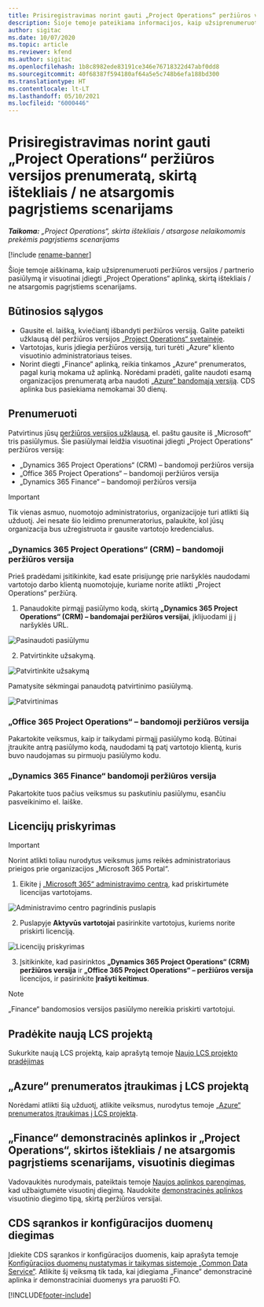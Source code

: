 ```yaml
---
title: Prisiregistravimas norint gauti „Project Operations“ peržiūros versijos prenumeratą, skirtą ištekliais / ne atsargomis pagrįstiems scenarijams
description: Šioje temoje pateikiama informacijos, kaip užsiprenumeruoti ir įdiegti „Project Operations“, skirtą ištekliais / ne atsargomis pagrįstiems scenarijams.
author: sigitac
ms.date: 10/07/2020
ms.topic: article
ms.reviewer: kfend
ms.author: sigitac
ms.openlocfilehash: 1b8c8982ede83191ce346e76718322d47abf0dd8
ms.sourcegitcommit: 40f68387f594180af64a5e5c748b6efa188bd300
ms.translationtype: HT
ms.contentlocale: lt-LT
ms.lasthandoff: 05/10/2021
ms.locfileid: "6000446"
---
```

# <a name="sign-up-for-project-operations-preview-subscriptions-for-resource-non-stocked-scenarios"></a>Prisiregistravimas norint gauti „Project Operations“ peržiūros versijos prenumeratą, skirtą ištekliais / ne atsargomis pagrįstiems scenarijams

_**Taikoma:** „Project Operations“, skirta ištekliais / atsargose nelaikomomis prekėmis pagrįstiems scenarijams_

[!include [rename-banner](~/includes/cc-data-platform-banner.md)]

Šioje temoje aiškinama, kaip užsiprenumeruoti peržiūros versijos / partnerio pasiūlymą ir visuotinai įdiegti „Project Operations“ aplinką, skirtą ištekliais / ne atsargomis pagrįstiems scenarijams.

## <a name="prerequisites"></a>Būtinosios sąlygos

- Gausite el. laišką, kviečiantį išbandyti peržiūros versiją. Galite pateikti užklausą dėl peržiūros versijos [„Project Operations“ svetainėje](https://dynamics.microsoft.com/en-us/project-operations/overview/).
- Vartotojas, kuris įdiegia peržiūros versiją, turi turėti „Azure“ kliento visuotinio administratoriaus teises.
- Norint diegti „Finance“ aplinką, reikia tinkamos „Azure“ prenumeratos, pagal kurią mokama už aplinką. Norėdami pradėti, galite naudoti esamą organizacijos prenumeratą arba naudoti [„Azure“ bandomąją versiją](https://azure.microsoft.com/en-us/free/). CDS aplinka bus pasiekiama nemokamai 30 dienų.

## <a name="subscribe"></a>Prenumeruoti

Patvirtinus jūsų [peržiūros versijos užklausą](https://forms.office.com/FormsPro/Pages/ResponsePage.aspx?id=v4j5cvGGr0GRqy180BHbR56j8lZs0FdAvwT75_WNFyxUMkRDV1NYQU5TNjE2VjhKOVBUNVg2R0s1NC4u), el. paštu gausite iš „Microsoft“ tris pasiūlymus. Šie pasiūlymai leidžia visuotinai įdiegti „Project Operations“ peržiūros versiją:

- „Dynamics 365 Project Operations“ (CRM) – bandomoji peržiūros versija
- „Office 365 Project Operations“ – bandomoji peržiūros versija
- „Dynamics 365 Finance“ – bandomoji peržiūros versija

> [!IMPORTANT]
> Tik vienas asmuo, nuomotojo administratorius, organizacijoje turi atlikti šią užduotį. Jei nesate šio leidimo prenumeratorius, palaukite, kol jūsų organizacija bus užregistruota ir gausite vartotojo kredencialus.

### <a name="dynamics-365-project-operations-crm---preview-trial"></a>„Dynamics 365 Project Operations“ (CRM) – bandomoji peržiūros versija 

Prieš pradėdami įsitikinkite, kad esate prisijungę prie naršyklės naudodami vartotojo darbo klientą nuomotojuje, kuriame norite atlikti „Project Operations“ peržiūrą.

1. Panaudokite pirmąjį pasiūlymo kodą, skirtą **„Dynamics 365 Project Operations“ (CRM) – bandomajai peržiūros versijai**, įklijuodami jį į naršyklės URL.

![Pasinaudoti pasiūlymu](./media/16RedeemFirstOfferNew.png)

2. Patvirtinkite užsakymą.

![Patvirtinkite užsakymą](./media/17ConfirmOrderNew.png)

Pamatysite sėkmingai panaudotą patvirtinimo pasiūlymą.

![Patvirtinimas](./media/18OrderConfirmationNew.png)

### <a name="office-365-project-operations---preview-trial"></a>„Office 365 Project Operations“ – bandomoji peržiūros versija

Pakartokite veiksmus, kaip ir taikydami pirmąjį pasiūlymo kodą. Būtinai įtraukite antrą pasiūlymo kodą, naudodami tą patį vartotojo klientą, kuris buvo naudojamas su pirmuoju pasiūlymo kodu.

### <a name="dynamics-365-finance-preview-trial"></a>„Dynamics 365 Finance“ bandomoji peržiūros versija

Pakartokite tuos pačius veiksmus su paskutiniu pasiūlymu, esančiu pasveikinimo el. laiške.

## <a name="assign-licenses"></a>Licencijų priskyrimas

> [!IMPORTANT]
> Norint atlikti toliau nurodytus veiksmus jums reikės administratoriaus prieigos prie organizacijos „Microsoft 365 Portal“.

1. Eikite į [„Microsoft 365“ administravimo centrą](https://portal.office.com/), kad priskirtumėte licencijas vartotojams.

![Administravimo centro pagrindinis puslapis](./media/14AdminPortal.png)

2. Puslapyje **Aktyvūs vartotojai** pasirinkite vartotojus, kuriems norite priskirti licenciją.

![Licencijų priskyrimas](./media/15AssignLicenses.png)

3. Įsitikinkite, kad pasirinktos **„Dynamics 365 Project Operations“ (CRM) peržiūros versija** ir **„Office 365 Project Operations“ – peržiūros versija** licencijos, ir pasirinkite **Įrašyti keitimus**.

> [!NOTE]
> „Finance“ bandomosios versijos pasiūlymo nereikia priskirti vartotojui.

## <a name="start-a-new-project-in-lcs"></a>Pradėkite naują LCS projektą

Sukurkite naują LCS projektą, kaip aprašytą temoje [Naujo LCS projekto pradėjimas](create-lcs-project.md)

## <a name="add-an-azure-subscription-to-an-lcs-project"></a>„Azure“ prenumeratos įtraukimas į LCS projektą

Norėdami atlikti šią užduotį, atlikite veiksmus, nurodytus temoje [„Azure“ prenumeratos įtraukimas į LCS projektą](resource-add-azure-subscription-lcs-project.md).

## <a name="deploy-finance-demo-environment-with-project-operations-for-resourcenon-stocked-scenarios"></a>„Finance“ demonstracinės aplinkos ir „Project Operations“, skirtos ištekliais / ne atsargomis pagrįstiems scenarijams, visuotinis diegimas

Vadovaukitės nurodymais, pateiktais temoje [Naujos aplinkos parengimas](resource-provision-new-environment.md), kad užbaigtumėte visuotinį diegimą. Naudokite [demonstracinės aplinkos](/dynamics365/fin-ops-core/dev-itpro/deployment/deploy-demo-environment) visuotinio diegimo tipą, skirtą peržiūros versijai. 

## <a name="install-cds-setup-and-configuration-data"></a>CDS sąrankos ir konfigūracijos duomenų diegimas

Įdiekite CDS sąrankos ir konfigūracijos duomenis, kaip aprašyta temoje [Konfigūracijos duomenų nustatymas ir taikymas sistemoje „Common Data Service“](resource-apply-pro-setup-config-data.md).
Atlikite šį veiksmą tik tada, kai įdiegiama „Finance“ demonstracinė aplinka ir demonstraciniai duomenys yra paruošti FO.


[!INCLUDE[footer-include](../includes/footer-banner.md)]